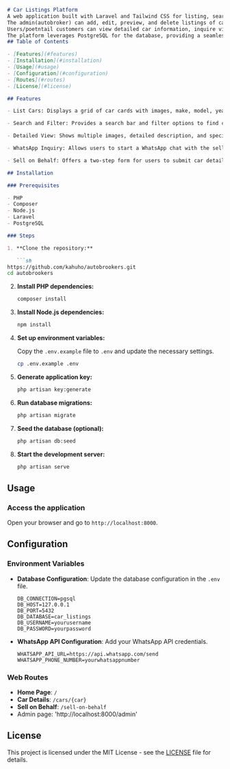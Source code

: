 
```markdown
# Car Listings Platform
A web application built with Laravel and Tailwind CSS for listing, searching, and selling cars.
The admin(autobroker) can add, edit, preview, and delete listings of cars in their yard. 
Users/poetntail customers can view detailed car information, inquire via WhatsApp, and submit "sell on behalf" orders (Requests for the autobroker to sell a vehicle on their behalf). 
The platform leverages PostgreSQL for the database, providing a seamless experience for car buyers and sellers.
## Table of Contents

- [Features](#features)
- [Installation](#installation)
- [Usage](#usage)
- [Configuration](#configuration)
- [Routes](#routes)
- [License](#license)

## Features

- List Cars: Displays a grid of car cards with images, make, model, year, and price. Each card is designed to be visually appealing and informative.

- Search and Filter: Provides a search bar and filter options to find cars by make, model, year, price range, and more.

- Detailed View: Shows multiple images, detailed description, and specifications of a selected car. Contact information is also displayed for inquiries.

- WhatsApp Inquiry: Allows users to start a WhatsApp chat with the seller directly from the car's detailed view page using a pre-configured message template.

- Sell on Behalf: Offers a two-step form for users to submit car details and their contact information. A confirmation message is displayed upon successful submission

## Installation

### Prerequisites

- PHP
- Composer
- Node.js
- Laravel
- PostgreSQL

### Steps

1. **Clone the repository:**

   ```sh
https://github.com/kahuho/autobrookers.git
cd autobrookers
   ```

2. **Install PHP dependencies:**

   ```sh
   composer install
   ```

3. **Install Node.js dependencies:**

   ```sh
   npm install
   ```

4. **Set up environment variables:**

   Copy the `.env.example` file to `.env` and update the necessary settings.

   ```sh
   cp .env.example .env
   ```

5. **Generate application key:**

   ```sh
   php artisan key:generate
   ```

6. **Run database migrations:**

   ```sh
   php artisan migrate
   ```

7. **Seed the database (optional):**

   ```sh
   php artisan db:seed
   ```

8. **Start the development server:**

   ```sh
   php artisan serve
   ```

## Usage

### Access the application

Open your browser and go to `http://localhost:8000`.

## Configuration

### Environment Variables

- **Database Configuration**: Update the database configuration in the `.env` file.

  ```env
  DB_CONNECTION=pgsql
  DB_HOST=127.0.0.1
  DB_PORT=5432
  DB_DATABASE=car_listings
  DB_USERNAME=yourusername
  DB_PASSWORD=yourpassword
  ```

- **WhatsApp API Configuration**: Add your WhatsApp API credentials.

  ```env
  WHATSAPP_API_URL=https://api.whatsapp.com/send
  WHATSAPP_PHONE_NUMBER=yourwhatsappnumber
  ```


### Web Routes

- **Home Page**: `/`
- **Car Details**: `/cars/{car}`
- **Sell on Behalf**: `/sell-on-behalf`
- Admin page: 'http://localhost:8000/admin'




## License

This project is licensed under the MIT License - see the [LICENSE](LICENSE) file for details.
```

